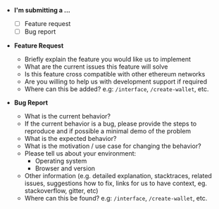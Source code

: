 - **I'm submitting a ...**

  - [ ] Feature request
  - [ ] Bug report

- **Feature Request**

  - Briefly explain the feature you would like us to implement
  - What are the current issues this feature will solve
  - Is this feature cross compatible with other ethereum networks
  - Are you willing to help us with development support if required
  - Where can this be added? e.g: `/interface`, `/create-wallet`, etc.

- **Bug Report**
  - What is the current behavior?
  - If the current behavior is a bug, please provide the steps to reproduce and if possible a minimal demo of the problem
  - What is the expected behavior?
  - What is the motivation / use case for changing the behavior?
  - Please tell us about your environment:
    - Operating system
    - Browser and version
  - Other information (e.g. detailed explanation, stacktraces, related issues, suggestions how to fix, links for us to have context, eg. stackoverflow, gitter, etc)
  - Where can this be found? e.g: `/interface`, `/create-wallet`, etc.

